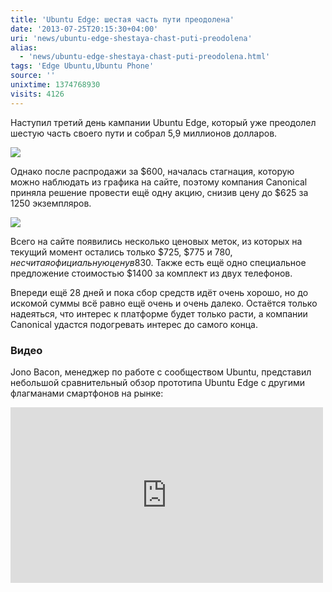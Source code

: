 ```yaml
---
title: 'Ubuntu Edge: шестая часть пути преодолена'
date: '2013-07-25T20:15:30+04:00'
uri: 'news/ubuntu-edge-shestaya-chast-puti-preodolena'
alias: 
  - 'news/ubuntu-edge-shestaya-chast-puti-preodolena.html'
tags: 'Edge Ubuntu,Ubuntu Phone'
source: ''
unixtime: 1374768930
visits: 4126
---
```

Наступил третий день кампании Ubuntu Edge, который уже преодолел шестую часть своего пути и собрал 5,9 миллионов долларов.

[![](img/2013/07/25/20-00/9342897077.jpg)](img/2013/07/25/20-00/9342897077.jpg)

Однако после распродажи за $600, началась стагнация, которую можно наблюдать из графика на сайте, поэтому компания Canonical приняла решение провести ещё одну акцию, снизив цену до $625 за 1250 экземпляров.

[![](img/2013/07/25/20-00/edge-9367145656-o.jpg)](img/2013/07/25/20-00/edge-9367145656-o.jpg)

Всего на сайте появились несколько ценовых меток, из которых на текущий момент остались только $725, $775 и $780, не считая официальную цену в 830$. Также есть ещё одно специальное предложение стоимостью $1400 за комплект из двух телефонов.

Впереди ещё 28 дней и пока сбор средств идёт очень хорошо, но до искомой суммы всё равно ещё очень и очень далеко. Остаётся только надеяться, что интерес к платформе будет только расти, а компании Canonical удастся подогревать интерес до самого конца.

### Видео

Jono Bacon, менеджер по работе с сообществом Ubuntu, представил небольшой сравнительный обзор прототипа Ubuntu Edge с другими флагманами смартфонов на рынке:

<iframe src="http://www.youtube.com/embed/BYM7tCjp0Go" frameborder="0" width="500" height="281"></iframe>
